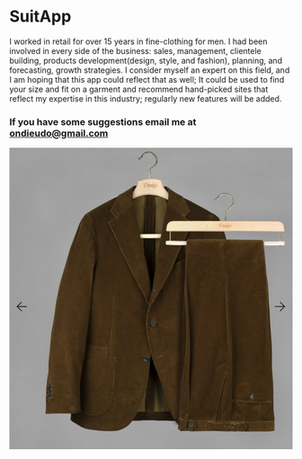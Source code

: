 # SuitApp
I worked in retail for over 15 years in fine-clothing for men. 
I had been involved in every side of the business: sales, management, clientele building, products development(design, style, and fashion), planning, and forecasting, growth strategies. 
I consider myself an expert on this field, and I am hoping that this app could reflect that as well; 
It could be used to find your size and fit on a garment and recommend hand-picked sites that reflect my expertise in this industry; 
regularly new features will be added.
### If you have some suggestions email me at ondieudo@gmail.com

![](suit.png)


